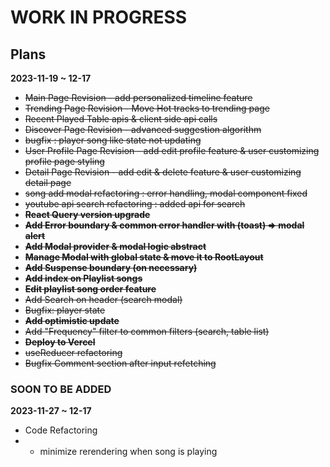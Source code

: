 # WORK IN PROGRESS #

## Plans ##
**2023-11-19 ~ 12-17**
- ~~Main Page Revision - add personalized timeline feature~~
- ~~Trending Page Revision - Move Hot tracks to trending page~~
- ~~Recent Played Table apis & client side api calls~~
- ~~Discover Page Revision - advanced suggestion algorithm~~
- ~~bugfix : player song like state not updating~~
- ~~User Profile Page Revision - add edit profile feature & user customizing profile page styling~~
- ~~Detail Page Revision - add edit & delete feature & user customizing detail page~~
- ~~song add modal refactoring : error handling, modal component fixed~~
- ~~youtube api search refactoring : added api for search~~
- ~~**React Query version upgrade**~~
- ~~**Add Error boundary & common error handler with (toast) => modal alert**~~
- ~~**Add Modal provider & modal logic abstract**~~
- **~~Manage Modal with global state & move it to RootLayout~~**
- ~~**Add Suspense boundary (on necessary)**~~
- ~~**Add index on Playlist songs**~~
- ~~**Edit playlist song order feature**~~
- ~~Add Search on header (search modal)~~
- ~~Bugfix: player state~~
- ~~**Add optimistic update**~~
- ~~Add "Frequency" filter to common filters (search, table list)~~
- ~~**Deploy to Vercel**~~
- ~~useReducer refactoring~~
- ~~Bugfix Comment section after input refetching~~


### SOON TO BE ADDED ###
**2023-11-27 ~ 12-17**
- Code Refactoring 
- - minimize rerendering when song is playing
